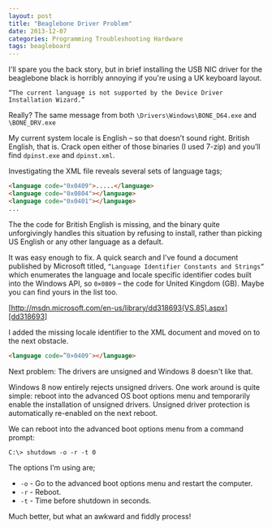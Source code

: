 ```yaml
---
layout: post
title: "Beaglebone Driver Problem"
date: 2013-12-07
categories: Programming Troubleshooting Hardware
tags: beagleboard
---
```


I'll spare you the back story, but in brief installing the USB NIC driver for the beaglebone black is horribly annoying if you're using a UK keyboard layout.

`“The current language is not supported by the Device Driver Installation Wizard.”`

Really? The same message from both `\Drivers\Windows\BONE_D64.exe` and `\BONE_DRV.exe`

My current system locale is English – so that doesn’t sound right. British English, that is. Crack open either of those binaries (I used 7-zip) and you’ll find `dpinst.exe` and `dpinst.xml`.

Investigating the XML file reveals several sets of language tags;

```html
<language code="0x0409">.....</language>
<language code="0x0804"></language>
<language code="0x0401"></language>
...
```

The the code for British English is missing, and the binary quite unforgivingly handles this situation by refusing to install, rather than picking US English or any other language as a default.

It was easy enough to fix. A quick search and I've found a document published by Microsoft titled, `“Language Identifier Constants and Strings”` which enumerates the language and locale specific identifier codes built into the Windows API, so `0×0809` – the code for United Kingdom (GB). Maybe you can find yours in the list too.

[http://msdn.microsoft.com/en-us/library/dd318693(VS.85).aspx][dd318693]

I added the missing locale identifier to the XML document and moved on to the next obstacle.

```html
<language code=”0×0409″></language>
```

Next problem: The drivers are unsigned and Windows 8 doesn't like that.

Windows 8 now entirely rejects unsigned drivers. One work around is quite simple: reboot into the advanced OS boot options menu and temporarily enable the installation of unsigned drivers. Unsigned driver protection is automatically re-enabled on the next reboot.

We can reboot into the advanced boot options menu from a command prompt:

```
C:\> shutdown -o -r -t 0
```

The options I’m using are;

* `-o` - Go to the advanced boot options menu and restart the computer.
* `-r` - Reboot.
* `-t` - Time before shutdown in seconds.

Much better, but what an awkward and fiddly process!

[dd318693]: http://msdn.microsoft.com/en-us/library/dd318693(VS.85).aspx